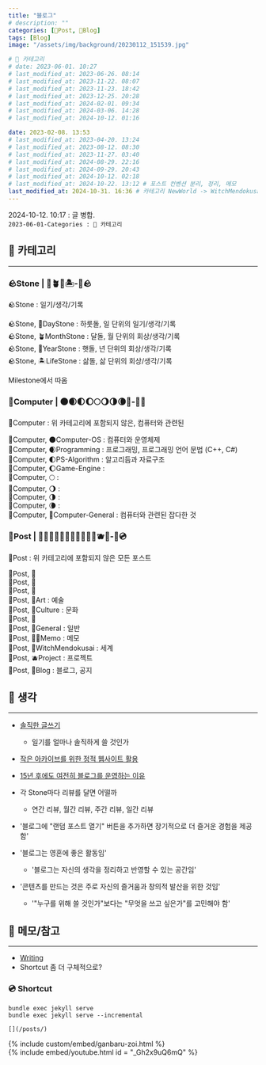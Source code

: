 ```yaml
---
title: "블로그"
# description: ""
categories: [📀Post, 🍇Blog]
tags: [Blog]
image: "/assets/img/background/20230112_151539.jpg"

# 🍇 카테고리
# date: 2023-06-01. 10:27
# last_modified_at: 2023-06-26. 08:14
# last_modified_at: 2023-11-22. 08:07
# last_modified_at: 2023-11-23. 18:42
# last_modified_at: 2023-12-25. 20:28
# last_modified_at: 2024-02-01. 09:34
# last_modified_at: 2024-03-06. 14:28
# last_modified_at: 2024-10-12. 01:16

date: 2023-02-08. 13:53
# last_modified_at: 2023-04-20. 13:24
# last_modified_at: 2023-08-12. 08:30
# last_modified_at: 2023-11-27. 03:40
# last_modified_at: 2024-08-29. 22:16
# last_modified_at: 2024-09-29. 20:43
# last_modified_at: 2024-10-12. 02:18
# last_modified_at: 2024-10-22. 13:12 # 포스트 컨벤션 분리, 정리, 메모
last_modified_at: 2024-10-31. 16:36 # 카테고리 NewWorld -> WitchMendokusai
---
```


2024-10-12. 10:17 : 글 병합.  
`2023-06-01-Categories : 🍇 카테고리`  

## 📀 카테고리

---

### 🪨Stone | 🌱🪴🌴🏝️-🗿🪨

🪨Stone : 일기/생각/기록  

🪨Stone, 🌱DayStone : 하룻돌, 일 단위의 일기/생각/기록  
🪨Stone, 🪴MonthStone : 달돌, 월 단위의 회상/생각/기록  
🪨Stone, 🌴YearStone : 햇돌, 년 단위의 회상/생각/기록  
🪨Stone, 🏝️LifeStone : 삶돌, 삶 단위의 회상/생각/기록  

Milestone에서 따옴  

### 💫Computer | 🌑🌒🌓🌔🌕🌖🌗🌘🌚-💫🫧

💫Computer : 위 카테고리에 포함되지 않은, 컴퓨터와 관련된  

💫Computer, 🌑Computer-OS : 컴퓨터와 운영체제  
💫Computer, 🌒Programming : 프로그래밍, 프로그래밍 언어 문법 (C++, C#)  
💫Computer, 🌓PS-Algorithm : 알고리듬과 자료구조  
💫Computer, 🌔Game-Engine :  
💫Computer, 🌕 :  
💫Computer, 🌖 :  
💫Computer, 🌗 :  
💫Computer, 🌘 :  
💫Computer, 🌚Computer-General : 컴퓨터와 관련된 잡다한 것  

### 📀Post | 🍉🍊🍍🍌🍋🍐🥑🍋‍🟩🍈🥥🫐🍇-📀💿

📀Post : 위 카테고리에 포함되지 않은 모든 포스트  

📀Post, 🍉  
📀Post, 🍊  
📀Post, 🍍  
📀Post, 🍌Art : 예술  
📀Post, 🍋Culture : 문화  
📀Post, 🍐  
📀Post, 🥑General : 일반  
📀Post, 🍋‍🟩Memo : 메모  
📀Post, 🥥WitchMendokusai : 세계  
📀Post, 🫐Project : 프로젝트  
📀Post, 🍇Blog : 블로그, 공지  

## 📀 생각

---

- [솔직한 글쓰기](https://x.com/HimNaeRyeo46/status/1809817688744886694)
  - 일기를 얼마나 솔직하게 쓸 것인가
- [작은 아카이브를 위한 정적 웹사이트 활용](https://news.hada.io/topic?id=17311)
- [15년 후에도 여전히 블로그를 운영하는 이유](https://news.hada.io/topic?id=16933)
- 각 Stone마다 리뷰를 달면 어떨까
  - 연간 리뷰, 월간 리뷰, 주간 리뷰, 일간 리뷰
- '블로그에 "랜덤 포스트 열기" 버튼을 추가하면 장기적으로 더 즐거운 경험을 제공함'

- '블로그는 영혼에 좋은 활동임'
  - '블로그는 자신의 생각을 정리하고 반영할 수 있는 공간임'

- '콘텐츠를 만드는 것은 주로 자신의 즐거움과 창의적 발산을 위한 것임'
  - '"누구를 위해 쓸 것인가"보다는 "무엇을 쓰고 싶은가"를 고민해야 함'

## 📀 메모/참고

---

- [Writing](/posts/Writing)
- Shortcut 좀 더 구체적으로?

### 💿 Shortcut

`bundle exec jekyll serve`  
`bundle exec jekyll serve --incremental`  

`[](/posts/)`  

{% include custom/embed/ganbaru-zoi.html %}  
{% include embed/youtube.html id = "_Gh2x9uQ6mQ" %}  

